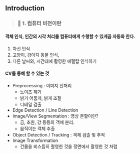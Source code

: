 ## Introduction

> ### 📄 1. 컴퓨터 비전이란

####  객체 인식, 인간의 시각 처리를 컴퓨터에게 수행할 수 있게끔 자동화 한다.
1. 차선 인식
2. 고양이, 강아지 동물 인식,
3. 다른 날씨와, 시간대에 촬영한 에펠탑 인식하기

#### CV를 통해 할 수 있는 것

* Preprocessing : 이미지 전처리
  * 노이즈 제거
  * 밝기 어둡게, 밝게 조절
  * 디테일 검출
* Edge Detection / Line Detection
* Image/View Segmentation : 영상 분할이란?
  * 곰, 초원, 강 등등의 객체 분리.
  * 음직이는 객체 추출
* Object Detection / Tracking : 객체 검출 및 추적
* Image Transformation 
  * 건물을 비스듬히 좔영한 것을 정면에서 촬영한 것 처럼 
